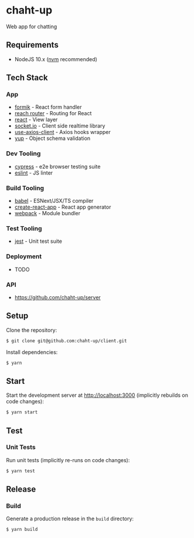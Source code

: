 # chaht-up

Web app for chatting

## Requirements

- NodeJS 10.x ([nvm](https://github.com/creationix/nvm) recommended)

## Tech Stack

### App

- [formik](https://github.com/jaredpalmer/formik) - React form handler
- [reach router](https://reach.tech/router) - Routing for React
- [react](https://facebook.github.io/react/) - View layer
- [socket.io](https://github.com/socketio/socket.io) - Client side realtime library
- [use-axios-client](https://github.com/angelle-sw/use-axios-client) - Axios hooks wrapper
- [yup](https://github.com/jquense/yup) - Object schema validation

### Dev Tooling

- [cypress](https://github.com/cypress-io/cypress) - e2e browser testing suite
- [eslint](https://eslint.org/) - JS linter

### Build Tooling

- [babel](https://babeljs.io/) - ESNext/JSX/TS compiler
- [create-react-app](https://facebook.github.io/create-react-app/) - React app generator
- [webpack](https://webpack.github.io/) - Module bundler

### Test Tooling

- [jest](https://facebook.github.io/jest/) - Unit test suite

### Deployment

- TODO

### API

- https://github.com/chaht-up/server

## Setup

Clone the repository:

```sh
$ git clone git@github.com:chaht-up/client.git
```

Install dependencies:

```sh
$ yarn
```

## Start

Start the development server at [http://localhost:3000](http://localhost:3000) (implicitly rebuilds on code changes):

```sh
$ yarn start
```

## Test

### Unit Tests

Run unit tests (implicitly re-runs on code changes):

```sh
$ yarn test
```

## Release

### Build

Generate a production release in the `build` directory:

```sh
$ yarn build
```
